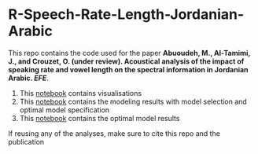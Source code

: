 # R-Speech-Rate-Length-Jordanian-Arabic

This repo contains the code used for the paper **Abuoudeh, M., Al-Tamimi, J., and Crouzet, O. (under review). Acoustical analysis of the impact of speaking rate and vowel length on the spectral information in Jordanian Arabic. *EFE***.

1. This [notebook](https://jalalal-tamimi.github.io/R-Speech-Rate-Length-Jordanian-Arabic/modelling_arabic_visualisations.nb.html) contains visualisations
2. This [notebook](https://jalalal-tamimi.github.io/R-Speech-Rate-Length-Jordanian-Arabic/modelling_arabic.nb.html) contains the modeling results with model selection and optimal model specification
3. This [notebook](https://jalalal-tamimi.github.io/R-Speech-Rate-Length-Jordanian-Arabic/modelling_arabic_results.nb.html) contains the optimal model results

If reusing any of the analyses, make sure to cite this repo and the publication 
